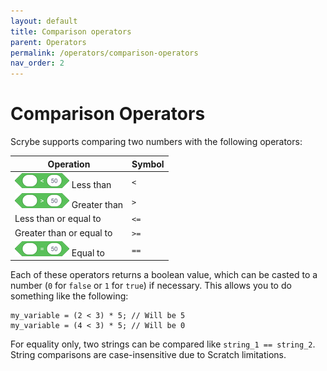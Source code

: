 ```yaml
---
layout: default
title: Comparison operators
parent: Operators
permalink: /operators/comparison-operators
nav_order: 2
---
```


# Comparison Operators

Scrybe supports comparing two numbers with the following operators:

| Operation                                 | Symbol |
| ----------------------------------------- | ------ |
| ![](/assets/operator_lt.png) Less than    | `<`    |
| ![](/assets/operator_gt.png) Greater than | `>`    |
| Less than or equal to                     | `<=`   |
| Greater than or equal to                  | `>=`   |
| ![](/assets/operator_equals.png) Equal to | `==`   |

Each of these operators returns a boolean value, which can be casted to a number (`0` for `false` or `1` for `true`) if necessary. This allows you to do something like the following:

```scrybe
my_variable = (2 < 3) * 5; // Will be 5
my_variable = (4 < 3) * 5; // Will be 0
```

For equality only, two strings can be compared like `string_1 == string_2`. String comparisons are case-insensitive due to Scratch limitations.
